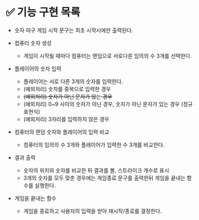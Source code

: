 # ✅ 기능 구현 목록

- 숫자 야구 게임 시작 문구는 최초 시작시에만 출력된다.

- 컴퓨터 숫자 생성

  - 게임이 시작될 때마다 컴퓨터는 랜덤으로 서로다른 임의의 수 3개를 선택한다.

- 플레이어의 숫자 입력

  - 플레이어는 서로 다른 3개의 숫자를 입력한다.
  - (예외처리) 숫자를 중복으로 입력한 경우
  - ~~(예외처리) 숫자가 아닌 문자가 있는 경우~~
  - (예외처리) 0~9 사이의 숫자가 아닌 경우, 숫자가 아닌 문자가 있는 경우 (정규표현식)
  - (예외처리) 3자리를 입력하지 않은 경우

- 컴퓨터의 랜덤 숫자와 플레이어의 입력 비교

  - 컴퓨터의 임의의 수 3개와 플레이어가 입력한 수 3개를 비교한다.

- 결과 출력

  - 숫자의 위치와 숫자를 비교한 뒤 결과를 볼, 스트라이크 개수로 표시
  - 3개의 숫자를 모두 맞춘 경우에는 게임종료 문구를 출력한뒤 게임을 끝내는 함수를 실행한다.

- 게임을 끝내는 함수

  - 게임을 종료하고 사용자의 입력을 받아 재시작/종료를 결정한다.
